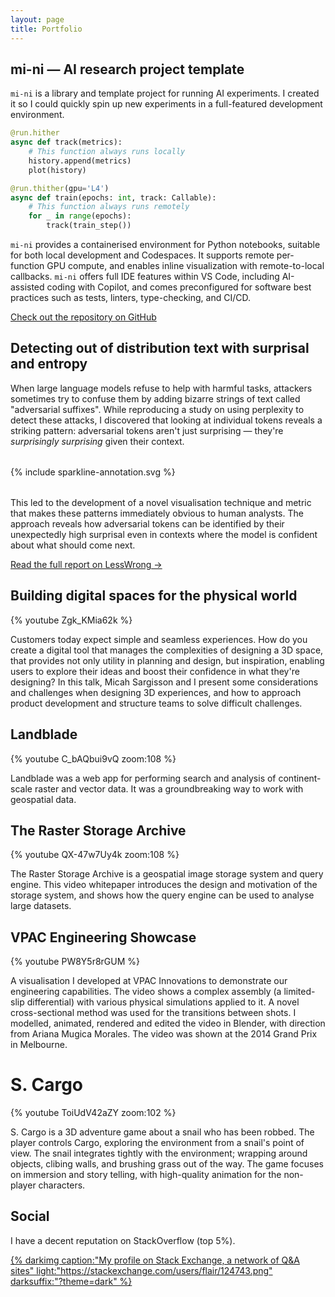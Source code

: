 ```yaml
---
layout: page
title: Portfolio
---
```


## mi-ni — AI research project template

`mi-ni` is a library and template project for running AI experiments. I created it so I could quickly spin up new experiments in a full-featured development environment.

```python
@run.hither
async def track(metrics):
    # This function always runs locally
    history.append(metrics)
    plot(history)

@run.thither(gpu='L4')
async def train(epochs: int, track: Callable):
    # This function always runs remotely
    for _ in range(epochs):
        track(train_step())
```

`mi-ni` provides a containerised environment for Python notebooks, suitable for both local development and Codespaces. It supports remote per-function GPU compute, and enables inline visualization with remote-to-local callbacks. `mi-ni` offers full IDE features within VS Code, including AI-assisted coding with Copilot, and comes preconfigured for software best practices such as tests, linters, type-checking, and CI/CD.

[Check out the repository on GitHub](https://github.com/z0u/mi-ni/)

## Detecting out of distribution text with surprisal and entropy

When large language models refuse to help with harmful tasks, attackers sometimes try to confuse them by adding bizarre strings of text called "adversarial suffixes". While reproducing a study on using perplexity to detect these attacks, I discovered that looking at individual tokens reveals a striking pattern: adversarial tokens aren't just surprising — they're _surprisingly surprising_ given their context.

<div style="margin-block: 32px;">
    {% include sparkline-annotation.svg %}
</div>

This led to the development of a novel visualisation technique and metric that makes these patterns immediately obvious to human analysts. The approach reveals how adversarial tokens can be identified by their unexpectedly high surprisal even in contexts where the model is confident about what should come next.

[Read the full report on LessWrong →](https://www.lesswrong.com/posts/Kjo64rSWkFfc3sre5/detecting-out-of-distribution-text-with-surprisal-and)

## Building digital spaces for the physical world

{% youtube Zgk_KMia62k %}

Customers today expect simple and seamless experiences. How do you create a digital tool that manages the complexities of designing a 3D space, that provides not only utility in planning and design, but inspiration, enabling users to explore their ideas and boost their confidence in what they're designing? In this talk, Micah Sargisson and I present some considerations and challenges when designing 3D experiences, and how to approach product development and structure teams to solve difficult challenges.


## Landblade

{% youtube C_bAQbui9vQ zoom:108 %}

Landblade was a web app for performing search and analysis of continent-scale raster and vector data. It was a groundbreaking way to work with geospatial data.


## The Raster Storage Archive

{% youtube QX-47w7Uy4k zoom:108 %}

The Raster Storage Archive is a geospatial image storage system and query engine. This video whitepaper introduces the design and motivation of the storage system, and shows how the query engine can be used to analyse large datasets.


## VPAC Engineering Showcase

{% youtube PW8Y5r8rGUM %}

A visualisation I developed at VPAC Innovations to demonstrate our engineering capabilities. The video shows a complex assembly (a limited-slip differential) with various physical simulations applied to it. A novel cross-sectional method was used for the transitions between shots. I modelled, animated, rendered and edited the video in Blender, with direction from Ariana Mugica Morales. The video was shown at the 2014 Grand Prix in Melbourne.


# S. Cargo

{% youtube ToiUdV42aZY zoom:102 %}

S. Cargo is a 3D adventure game about a snail who has been robbed. The player controls Cargo, exploring the environment from a snail's point of view. The snail integrates tightly with the environment; wrapping around objects, clibing walls, and brushing grass out of the way. The game focuses on immersion and story telling, with high-quality animation for the non-player characters.


## Social

I have a decent reputation on StackOverflow (top 5%).

[{% darkimg caption:"My profile on Stack Exchange, a network of Q&A sites" light:"https://stackexchange.com/users/flair/124743.png" darksuffix:"?theme=dark" %}](https://stackoverflow.com/users/320036/z0r)

